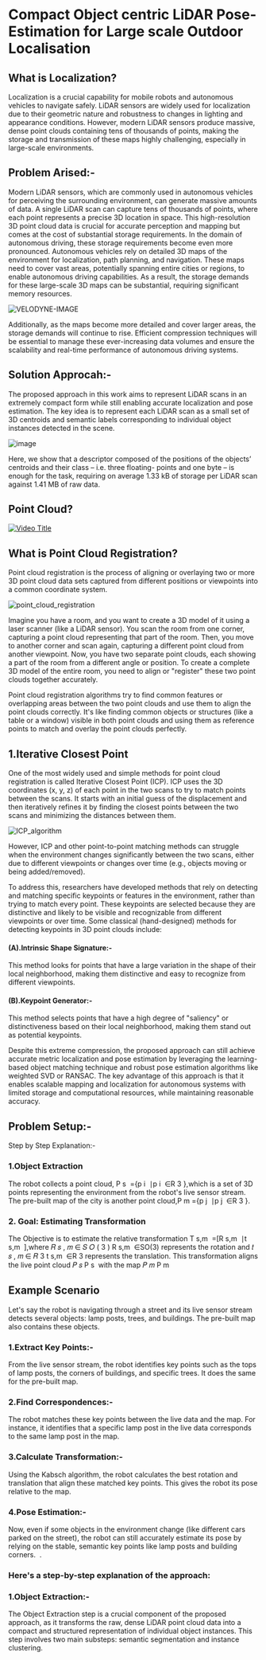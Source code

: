 # Compact Object centric LiDAR Pose-Estimation for Large scale Outdoor Localisation
## What is Localization?
Localization is a crucial capability for mobile robots and autonomous vehicles to navigate safely. LiDAR sensors are widely used for localization due to their geometric nature and robustness to changes in lighting and appearance conditions. However, modern LiDAR sensors produce massive, dense point clouds containing tens of thousands of points, making the storage and transmission of these maps highly challenging, especially in large-scale environments.

## Problem Arised:-
Modern LiDAR sensors, which are commonly used in autonomous vehicles for perceiving the surrounding environment, can generate massive amounts of data. A single LiDAR scan can capture tens of thousands of points, where each point represents a precise 3D location in space. This high-resolution 3D point cloud data is crucial for accurate perception and mapping but comes at the cost of substantial storage requirements.
In the domain of autonomous driving, these storage requirements become even more pronounced. Autonomous vehicles rely on detailed 3D maps of the environment for localization, path planning, and navigation. These maps need to cover vast areas, potentially spanning entire cities or regions, to enable autonomous driving capabilities. As a result, the storage demands for these large-scale 3D maps can be substantial, requiring significant memory resources.


![VELODYNE-IMAGE](https://github.com/vishapraj/Compact-Object-centric-LiDAR-Pose-Estimation-for-Large-scale-Outdoor-Localisation/assets/126682925/71e67d8f-eedd-4af3-85b8-d624c48072a5)

Additionally, as the maps become more detailed and cover larger areas, the storage demands will continue to rise. Efficient compression techniques will be essential to manage these ever-increasing data volumes and ensure the scalability and real-time performance of autonomous driving systems.

## Solution Approcah:-
The proposed approach in this work aims to represent LiDAR scans in an extremely compact form while still enabling accurate localization and pose estimation. The key idea is to represent each LiDAR scan as a small set of 3D centroids and semantic labels corresponding to individual object instances detected in the scene.

![image](https://github.com/vishapraj/Robot-Operating-System-ROS-/assets/126682925/03be8f38-40ab-4ec6-8867-bdac41f029f4)


Here, we show that a descriptor composed of the positions
of the objects’ centroids and their class – i.e. three floating-
points and one byte – is enough for the task, requiring on
average 1.33 kB of storage per LiDAR scan against 1.41 MB
of raw data.
## Point Cloud?
[![Video Title](https://img.youtube.com/vi/2crAfWZOgf0/0.jpg)](https://www.youtube.com/watch?v=2crAfWZOgf0)


## What is Point Cloud Registration?
Point cloud registration is the process of aligning or overlaying two or more 3D point cloud data sets captured from different positions or viewpoints into a common coordinate system.

![point_cloud_registration](https://github.com/vishapraj/Robot-Operating-System-ROS-/assets/126682925/5cc797bd-5ef1-4a3e-bba0-0d89e93e7fbd)

Imagine you have a room, and you want to create a 3D model of it using a laser scanner (like a LiDAR sensor). You scan the room from one corner, capturing a point cloud representing that part of the room. Then, you move to another corner and scan again, capturing a different point cloud from another viewpoint.
Now, you have two separate point clouds, each showing a part of the room from a different angle or position. To create a complete 3D model of the entire room, you need to align or "register" these two point clouds together accurately.

Point cloud registration algorithms try to find common features or overlapping areas between the two point clouds and use them to align the point clouds correctly. It's like finding common objects or structures (like a table or a window) visible in both point clouds and using them as reference points to match and overlay the point clouds perfectly.

## 1.Iterative Closest Point
One of the most widely used and simple methods for point cloud registration is called Iterative Closest Point (ICP). ICP uses the 3D coordinates (x, y, z) of each point in the two scans to try to match points between the scans. It starts with an initial guess of the displacement and then iteratively refines it by finding the closest points between the two scans and minimizing the distances between them.

![ICP_algorithm](https://github.com/vishapraj/Robot-Operating-System-ROS-/assets/126682925/56effbf1-b0fe-4d43-a6eb-cb7c90214c0c)

However, ICP and other point-to-point matching methods can struggle when the environment changes significantly between the two scans, either due to different viewpoints or changes over time (e.g., objects moving or being added/removed).

To address this, researchers have developed methods that rely on detecting and matching specific keypoints or features in the environment, rather than trying to match every point. These keypoints are selected because they are distinctive and likely to be visible and recognizable from different viewpoints or over time.
Some classical (hand-designed) methods for detecting keypoints in 3D point clouds include:

#### (A).Intrinsic Shape Signature:-
This method looks for points that have a large variation in the shape of their local neighborhood, making them distinctive and easy to recognize from different viewpoints.

#### (B).Keypoint Generator:-
This method selects points that have a high degree of "saliency" or distinctiveness based on their local neighborhood, making them stand out as potential keypoints.


Despite this extreme compression, the proposed approach can still achieve accurate metric localization and pose estimation by leveraging the learning-based object matching technique and robust pose estimation algorithms like weighted SVD or RANSAC. The key advantage of this approach is that it enables scalable mapping and localization for autonomous systems with limited storage and computational resources, while maintaining reasonable accuracy.

## Problem Setup:-
Step by Step Explanation:-

### 1.Object Extraction
The robot collects a point cloud, P 
s
​
 ={p 
i
​
 ∣p 
i
​
 ∈R 
3
 },which is a set of 3D points representing the environment from the robot's live sensor stream. The pre-built map of the city is another point cloud,P 
m
​
 ={p 
j
​
 ∣p 
j
​
 ∈R 
3
 }.

 ### 2. Goal: Estimating Transformation

 The Objective is to estimate the relative transformation T 
s,m
​
 =[R 
s,m
​
 ∣t 
s,m
​
 ],where 
𝑅
𝑠
,
𝑚
∈
𝑆
𝑂
(
3
)
R 
s,m
​
 ∈SO(3) represents the rotation and 
𝑡
𝑠
,
𝑚
∈
𝑅
3
t 
s,m
​
 ∈R 
3
  represents the translation. This transformation aligns the live point cloud 
𝑃
𝑠
P 
s
​
  with the map 
𝑃
𝑚
P 
m



## Example Scenario
Let's say the robot is navigating through a street and its live sensor stream detects several objects: lamp posts, trees, and buildings. The pre-built map also contains these objects.
### 1.Extract Key Points:-
From the live sensor stream, the robot identifies key points such as the tops of lamp posts, the corners of buildings, and specific trees. It does the same for the pre-built map.
### 2.Find Correspondences:-
The robot matches these key points between the live data and the map. For instance, it identifies that a specific lamp post in the live data corresponds to the same lamp post in the map.
### 3.Calculate Transformation:-
Using the Kabsch algorithm, the robot calculates the best rotation and translation that align these matched key points. This gives the robot its pose relative to the map.
### 4.Pose Estimation:-
Now, even if some objects in the environment change (like different cars parked on the street), the robot can still accurately estimate its pose by relying on the stable, semantic key points like lamp posts and building corners.
​
 .
 
### Here's a step-by-step explanation of the approach:

### 1.Object Extraction:-
The Object Extraction step is a crucial component of the proposed approach, as it transforms the raw, dense LiDAR point cloud data into a compact and structured representation of individual object instances. This step involves two main substeps: semantic segmentation and instance clustering.


